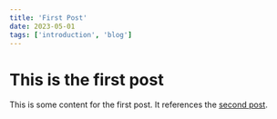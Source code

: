 ```yaml
---
title: 'First Post'
date: 2023-05-01
tags: ['introduction', 'blog']
---
```


# This is the first post

This is some content for the first post. It references the [second post](/posts/second-post).
